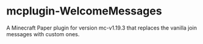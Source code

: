 # mcplugin-WelcomeMessages
A Minecraft Paper plugin for version mc-v1.19.3 that replaces the vanilla join messages with custom ones.
